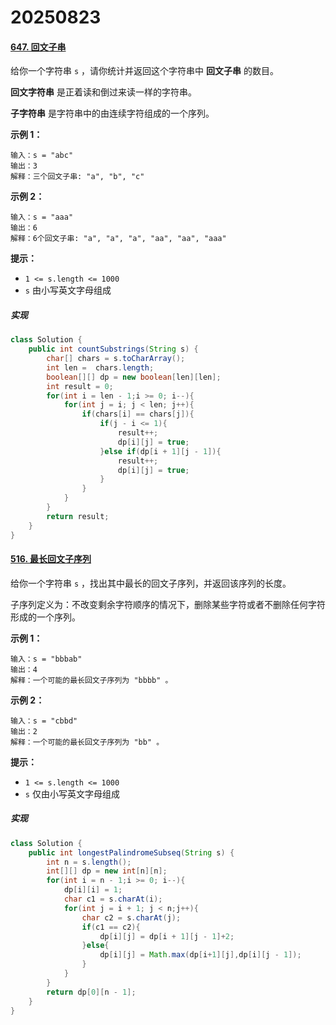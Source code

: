 # 20250823

#### [647. 回文子串](https://leetcode.cn/problems/palindromic-substrings/)

给你一个字符串 `s` ，请你统计并返回这个字符串中 **回文子串** 的数目。

**回文字符串** 是正着读和倒过来读一样的字符串。

**子字符串** 是字符串中的由连续字符组成的一个序列。

 

**示例 1：**

```
输入：s = "abc"
输出：3
解释：三个回文子串: "a", "b", "c"
```

**示例 2：**

```
输入：s = "aaa"
输出：6
解释：6个回文子串: "a", "a", "a", "aa", "aa", "aaa"
```

 

**提示：**

- `1 <= s.length <= 1000`
- `s` 由小写英文字母组成

##### 实现

```java
class Solution {
    public int countSubstrings(String s) {
        char[] chars = s.toCharArray();
        int len =  chars.length;
        boolean[][] dp = new boolean[len][len];
        int result = 0;
        for(int i = len - 1;i >= 0; i--){
            for(int j = i; j < len; j++){
                if(chars[i] == chars[j]){
                    if(j - i <= 1){
                        result++;
                        dp[i][j] = true;
                    }else if(dp[i + 1][j - 1]){
                        result++;
                        dp[i][j] = true;
                    }
                }
            }
        }
        return result;
    }
}
```

#### [516. 最长回文子序列](https://leetcode.cn/problems/longest-palindromic-subsequence/)

给你一个字符串 `s` ，找出其中最长的回文子序列，并返回该序列的长度。

子序列定义为：不改变剩余字符顺序的情况下，删除某些字符或者不删除任何字符形成的一个序列。

 

**示例 1：**

```
输入：s = "bbbab"
输出：4
解释：一个可能的最长回文子序列为 "bbbb" 。
```

**示例 2：**

```
输入：s = "cbbd"
输出：2
解释：一个可能的最长回文子序列为 "bb" 。
```

 

**提示：**

- `1 <= s.length <= 1000`
- `s` 仅由小写英文字母组成

##### 实现

```java
class Solution {
    public int longestPalindromeSubseq(String s) {
        int n = s.length();
        int[][] dp = new int[n][n];
        for(int i = n - 1;i >= 0; i--){
            dp[i][i] = 1;
            char c1 = s.charAt(i);
            for(int j = i + 1; j < n;j++){
                char c2 = s.charAt(j);
                if(c1 == c2){
                    dp[i][j] = dp[i + 1][j - 1]+2;
                }else{
                    dp[i][j] = Math.max(dp[i+1][j],dp[i][j - 1]);
                }
            }
        }
        return dp[0][n - 1];
    }
}
```
